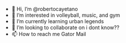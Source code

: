 - 👋 Hi, I’m @robertocayetano
- 👀 I’m interested in volleyball, music, and gym
- 🌱 I’m currently learning urban legends
- 💞️ I’m looking to collaborate on i dont know??
- 📫 How to reach me Gator Mail

<!---
robertocayetano/robertocayetano is a ✨ special ✨ repository because its `README.md` (this file) appears on your GitHub profile.
You can click the Preview link to take a look at your changes.
--->
